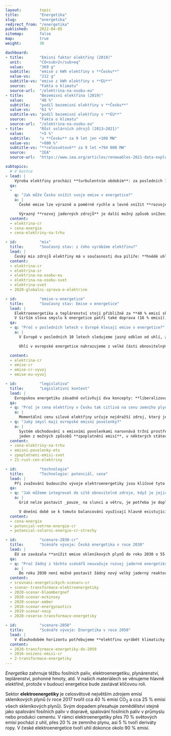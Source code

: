 ```yaml
---
layout:        topic
title:         "Energetika"
slug:          "energetika"
redirect_from: "/energetika"
published:     2022-04-05
sitemap:       false
map:           true
weight:        30

dashboard:
- title:       "Emisní faktor elektřiny (2019)"
  unit:        "CO<sub>2</sub>eq"
  value:       "369 g"
  subtitle:    "emise z kWh elektřiny v **Česku**"
  value-vs:    "212 g"
  subtitle-vs: "emise z kWh elektřiny v **EU**"
  source:      "Fakta o klimatu"
  source-url:  "/elektrina-na-osobu-eu"
- title:       "Bezemisní elektřina (2019)"
  value:       "48 %"
  subtitle:    "podíl bezemisní elektřiny v **Česku**"
  value-vs:    "61 %"
  subtitle-vs: "podíl bezemisní elektřiny v **EU**"
  source:      "Fakta o klimatu"
  source-url:  "/elektrina-na-osobu-eu"
- title:       "Růst solárních zdrojů (2013–2021)"
  value:       "+5 %"
  subtitle:    "v **Česku** za 9 let jen +100 MW"
  value-vs:    "+800 %"
  subtitle-vs: "**celosvětově** za 9 let +794 000 MW"
  source:      "IEA"
  source-url:  "https://www.iea.org/articles/renewables-2021-data-explorer?mode=market&region=World&publication=2021&product=PV"

subtopics:
  # V kostce
- lead: |
    Výroba elektřiny prochází **turbulentním obdobím**: za posledních 10 let prudce **klesly ceny obnovitelných zdrojů**, v Evropě i jinde výrazně **zesílilo zpoplatnění emisí skleníkových plynů** v energetice, které dále urychluje transformaci. To zvyšuje tržní tlak na uhelné a plynové elektrárny, které tvoří asi třetinu evropského mixu?
  qa:
  -
    q: "Jak může Česko snížit svoje emise v energetice?"
    a: |
      České emise lze výrazně a poměrně rychle a levně snížit **rozvojem obnovitelných zdrojů**, obzvláště pak větru a slunce. To způsobí, že uhelné a plynové elektrárny nebudou vyrábět nepřetržitě ale budou pouze pokrývat mezery ve výrobě ze slunce a větru. Při patřičném rozvoji obnovitelných zdrojů nám může stačit méně než třetina dnešní elektřiny z fosilních zdrojů. Bližší detaily ukazují [scénáře transformace české elektroenergetiky do roku 2030](#scenare-2030-cr) (níže).

      Výrazný **rozvoj jaderných zdrojů** je další možný způsob snížení emisí v energetice. V Česku ovšem nelze čekat žádný nový reaktor dříve než v roce 2036 (realisticky spíše kolem roku 2040), což je příliš pozdě vzhledem k našim emisním závazkům. Rozvoj jaderné energetiky tedy dává smysl pouze v kombinaci s rozvojem obnovitelných zdrojů.
  content:
  - elektrina-cr
  - cena-energie
  - cena-elektriny-na-trhu

- id:          "mix"
  title:       "Současný stav: z čeho vyrábíme elektřinu?"
  lead: |
    Český mix zdrojů elektřiny má v současnosti dva pilíře: **hnědé uhlí** a **jádro**. Z obnovitelných zdrojů dnes pochází asi desetina elektřiny. Bioplyn a biomasa z toho tvoří asi polovinu, čtvrtinu slunce, o zbytek se starají vodní a větrné elektrárny. **Evropské země mají velmi rozdílné mixy**, v součtu mají zhruba třetinové podíly tyto zdroje: fosilní, jaderné, obnovitelné. **V rozvojovém světě výroba elektřiny prudce stoupá**, převážně díky rozvoji uhelné energetiky. I tam v posledních letech znatelně roste role obnovitelných zdrojů.
  content:
  - elektrina-cr
  - elektrina-sr
  - elektrina-na-osobu-eu
  - elektrina-na-osobu-svet
  - elektrina-svet
  - 2020-globalni-zprava-o-elektrine

- id:          "emise-v-energetice"
  title:       "Současný stav: Emise v energetice"
  lead: |
    Elektroenergetika a teplárenství stojí přibližně za **40 % emisí skleníkových plynů v ČR**, největší část z toho tvoří uhelné zdroje.
    V širším slova smyslu k energetice patří také doprava (16 % emisí), lokální vytápění a ohřev teplé vody v domácnostech, firmách a institucích (10 % emisí) a spalování v průmyslu (8 % emisí). Dohromady tedy zpracování a spalování fosilních paliv v Česku tvoří skoro tři čtvrtě emisí skleníkových plynů. Podobný podíl mají fosilní paliva i v emisích celé EU.
  qa:
  - q: "Proč v posledních letech v Evropě klesají emise v energetice?"
    a: |
      V Evropě v posledních 10 letech sledujeme jasný odklon od uhlí, za kterým stojí primárně regulace EU: jednak [emisní povolenky](/explainery/emisni-povolenky-ets), jednak čím dál přísnější limity na znečištění vzduchu. Některé státy k tomu přidaly vlastní regulace, např. _[carbon price support](https://researchbriefings.files.parliament.uk/documents/SN05927/SN05927.pdf)_ ve Velké Británii, který tam od roku 2013 doplňoval emisní povolenky a dohromady zajišťoval cenu emisí, která motivovala k transformaci energetiky.

      Uhlí v evropské energetice nahrazujeme z velké části obnovitelnými zdroji a z menší části zemním plynem, každá země ale [má tento poměr jinak](/infografiky/elektrina-na-osobu-eu). Pro [několik států včetně Česka](/infografiky/uhelny-phaseout-eu) je stále uhlí podstatnou součástí energetického mixu.

  content:
  - elektrina-cr
  - emise-cr
  - emise-cr-vyvoj
  - emise-eu-vyvoj

- id:          "legislativa"
  title:       "Legislativní kontext"
  lead: |
    Evropskou energetiku zásadně ovlivňují dva koncepty: **liberalizovaný trh s elektřinou** a systém **obchodování s emisními povolenkami**.
  qa:
  - q: "Proč je cena elektřiny v Česku tak citlivá na cenu zemního plynu?"
    a: |
      Momentální cenu silové elektřiny určuje nejdražší zdroj, který je nutný k pokrytí momentální spotřeby elektřiny. Plynové elektrárny jsou (při velmi vysokých cenách zemního plynu) tímto nejdražším zdrojem,  který je ještě často nutné používat (obzvláště v obdobích vyšší spotřeby, tedy v zimě a během dne). Tento zdroj pak táhne nahoru i průměrnou cenu silové elektřiny, která se propisuje do faktur koncových zákazníků.
  - q: "Jaký smysl mají evropské emisní povolenky?"
    a: |
      Systém obchodování s emisními povolenkami narovnává tržní prostředí tím, že **zpoplatňuje zatěžování životního prostředí**. V ekonomickém jazyce jde o _internalizaci externalit_. Cena produktu (např. elektřiny z fosilních zdrojů) tak zahrnuje škody na životním prostředí (např. způsobené spalováním fosilních paliv). Emisní povolenky jsou
      jeden z možných způsobů **zpoplatnění emisí**, v některých státech se místo toho používá uhlíková daň.
  content:
  - cena-elektriny-na-trhu
  - emisni-povolenky-ets
  - zpoplatneni-emisi-svet
  - 21-rust-cen-elektriny

- id:          "technologie"
  title:       "Technologie: potenciál, cena"
  lead: |
    Při zvažování budoucího vývoje elektroenergetiky jsou klíčové tyto aspekty jednotlivých technologií: Jaká je **cena**, tedy investiční a provozní náklady, příp. sdružené náklady na výrobu? Jaký je **potenciál rozvoje**, tedy kolik spotřeby dokáže daná technologie pokrýt? Jaká je **flexibilita výroby**, tedy dokážeme výkon podle potřeby regulovat? Důležitou roli hraje i společenská přijatelnost, geopolitika a energetická bezpečnost.
  qa:
  - q: "Jak můžeme integrovat do sítě obnovitelné zdroje, když je jejich výroba proměnlivá a závislá na počasí?"
    a: |
      Grid nelze postavit _pouze_ na slunci a větru, je potřeba je doplnit dalšími technologiemi a nástroji, které zajistí neustálé balancování výroby a spotřeby: **flexibilní zdroje** (např. biomasa a bioplyn nebo uhlí a zemní plyn ideálně s technologií _CCS_), **flexibilita spotřeby** (např. odkládání spotřeby v průmyslovém chlazení na období nadbytku obnovitelné elektřiny) a **ukládání elektřiny krátkodobě** (např. baterie, přečerpávací elektrárny) a **dlouhodobě** (např. vodík nebo syntetická paliva).

      V dnešní době se k tomuto balancování využívají hlavně existující fosilní elektrárny. V důsledku tak výroba z obnovitelných zdrojů ukrajuje z výroby z uhlí a zemního plynu.
  content:
  - cena-energie
  - potencial-vetrne-energie-cr
  - potencial-solarni-energie-cr-strechy

- id:          "scenare-2030-cr"
  title:       "Scénáře vývoje: Česká energetika v roce 2030"
  lead: |
    EU se zavázala **snížit emise skleníkových plynů do roku 2030 o 55 %** (oproti roku 1990). Transformace energetiky je klíčová k dosažení tohoto cíle. **Jaké jsou scénáře transformace tohoto sektoru v Česku?**
  qa:
  - q: "Proč žádný z těchto scénářů neuvažuje rozvoj jaderné energetiky?"
    a: |
      Do roku 2030 není možné postavit žádný nový velký jaderný reaktor. Pokud se pustíme do výstavby nových jaderných bloků, budou uvedeny do provozu nejdříve v druhé polovině třicátých let a v roce 2030 tak nijak neovlivní výrobu elektřiny.
  content:
  - srovnani-energetickych-scenaru-cr
  - scenar-transformace-elektroenergetiky
  - 2020-scenar-bloombergnef
  - 2020-scenar-mckinsey
  - 2020-scenar-ember
  - 2018-scenar-energynautics
  - 2019-scenar-necp
  - 2020-reserse-transformace-energetiky

- id:          "scenare-2050"
  title:       "Scénáře vývoje: Energetika v roce 2050"
  lead: |
    V dlouhodobém horizontu potřebujeme **elektřinu vyrábět klimaticky neutrálně**. Scénáře dekarbonizace stojí na výrazné elektrifikaci dalších oblastí našeho fungování, a tak budeme potřebovat **řádově dvojnásobek elektřiny oproti dnešku**.
  content:
  - 2020-transformace-energetiky-do-2050
  - 2016-snizeni-emisi-cr
  - 2-transformace-energetiky
---
```


_Energetika_ zahrnuje těžbu fosilních paliv, elektroenergetiku, plynárenství, teplárenství, pohonné hmoty, atd. V našich materiálech se věnujeme hlavně _elektřině_, protože v budoucí energetice bude zastávat klíčovou roli.

Sektor **elektroenergetiky** je celosvětově největším zdrojem emisí skleníkových plynů (v roce 2017 tvořil cca 40 % emisí CO<sub>2</sub> a cca 25 % emisí všech <glossary id='antropogennisklenikoveplyny'>skleníkových plynů</glossary>). Svým dopadem přesahuje zemědělství stejně jako spalování fosilních paliv v dopravě, spalování fosilních paliv v průmyslu nebo produkci cementu. V rámci elektroenergetiky přes 70 % světových emisí pochází z uhlí, přes 20 % ze zemního plynu, asi 5 % tvoří deriváty ropy. V české elektroenergetice tvoří uhlí dokonce okolo 90 % emisí.
